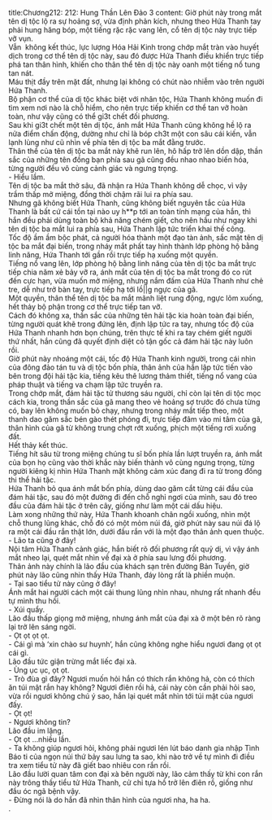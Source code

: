 title:Chương212: 212: Hung Thần Lên Đảo 3
content:
Giờ phút này trong mắt tên dị tộc lộ ra sự hoảng sợ, vừa định phản kích, nhưng theo Hứa Thanh tay phải hung hăng bóp, một tiếng rặc rặc vang lên, cổ tên dị tộc này trực tiếp vỡ vụn.<br>Vẫn  không kết thúc, lực lượng Hóa Hải Kinh trong chớp mắt tràn vào huyết dịch trong cơ thể tên dị tộc này, sau đó được Hứa Thanh điều khiển trực tiếp phá tan thân hình, khiến cho thân thể tên dị tộc này oanh một tiếng nổ tung tan nát.<br>Máu thịt đầy trên mặt đất, nhưng lại không có chút nào nhiễm vào trên người Hứa Thanh.<br>Bộ phận cơ thể của dị tộc khác biệt với nhân tộc, Hứa Thanh không muốn đi tìm xem nơi nào là chỗ hiểm, cho nên trực tiếp khiến cơ thể tan vỡ hoàn toàn, như vậy cũng có thể gi3t chết đối phương.<br>Sau khi gi3t chết một tên dị tộc, ánh mắt Hứa Thanh cũng không hề lộ ra nửa điểm chấn động, dường như chỉ là bóp ch3t một con sâu cái kiến, vẫn lạnh lùng như cũ nhìn về phía tên dị tộc ba mắt đằng trước.<br>Thân thể của tên dị tộc ba mắt này khẽ run lên, hô hấp trở lên dồn dập, thần sắc của những tên đồng bạn phía sau gã cũng đều nhao nhao biến hóa, từng người đều vô cùng cảnh giác và ngưng trọng.<br>- Hiểu lầm.<br>Tên dị tộc ba mắt thở sâu, đã nhận ra Hứa Thanh không dễ chọc, vì vậy trầm thấp mở miệng, đồng thời chậm rãi lui ra phía sau.<br>Nhưng gã không biết Hứa Thanh, cũng không biết nguyên tắc của Hứa Thanh là bất cứ cái tồn tại nào uy h**p tới an toàn tính mạng của hắn, thì hắn đều phải dùng toàn bộ khả năng chém giết, cho nên hầu như ngay khi tên dị tộc ba mắt lui ra phía sau, Hứa Thanh lập tức triển khai thế công.<br>Tốc độ ầm ầm bộc phát, cả người hóa thành một đạo tàn ảnh, sắc mặt tên dị tộc ba mắt đại biến, trong nháy mắt phất tay hình thành lớp phòng hộ bằng linh năng, Hứa Thanh tới gần rồi trực tiếp hạ xuống một quyền.<br>Tiếng nổ vang lên, lớp phòng hộ bằng linh năng của tên dị tộc ba mắt trực tiếp chia năm xẻ bảy vỡ ra, ánh mắt của tên dị tộc ba mắt trong đó co rút đến cực hạn, vừa muốn mở miệng, nhưng nắm đấm của Hứa Thanh như chẻ tre, dễ như trở bàn tay, trực tiếp hạ tới lồ|\|g ngực của gã.<br>Một quyền, thân thể tên dị tộc ba mắt mãnh liệt rung động, ngực lõm xuống, hết thảy bộ phận trong cơ thể trực tiếp tan vỡ.<br>Cách đó không xa, thần sắc của những tên hải tặc kia hoàn toàn đại biến, từng người quát khẽ trong đứng lên, định lập tức ra tay, nhưng tốc độ của Hứa Thanh nhanh hơn bọn chúng, trên thực tế khi ra tay chém giết người thứ nhất, hắn cũng đã quyết định diệt cỏ tận gốc cả đám hải tặc này luôn rồi.<br>Giờ phút này nhoáng một cái, tốc độ Hứa Thanh kinh người, trong cái nhìn của đông đảo tán tu và dị tộc bốn phía, thân ảnh của hắn lập tức tiến vào bên trong đội hải tặc kia, tiếng kêu thê lương thảm thiết, tiếng nổ vang của pháp thuật và tiếng va chạm lập tức truyền ra.<br>Trong chớp mắt, đám hải tặc tử thương sáu người, chỉ còn lại tên di tộc mọc cách kia, trong thần sắc của gã mang theo vẻ hoảng sợ trước đó chưa từng có, bay lên không muốn bỏ chạy, nhưng trong nháy mắt tiếp theo, một thanh dao găm sắc bén gào thét phóng đi, trực tiếp đâm vào mi tâm của gã, thân hình của gã từ không trung chợt rớt xuống, phịch một tiếng rơi xuống đất.<br>Hết thảy kết thúc.<br>Tiếng hít sâu từ trong miệng chúng tu sĩ bốn phía lần lượt truyền ra, ánh mắt của bọn họ cũng vào thời khắc này biến thành vô cùng ngưng trọng, từng người kiêng kị nhìn Hứa Thanh mặt không cảm xúc đang đi ra từ trong đống thi thể hải tặc.<br>Hứa Thanh bỏ qua ánh mắt bốn phía, dùng dao găm cắt từng cái đầu của đám hải tặc, sau đó một đường đi đến chỗ nghỉ ngơi của mình, sau đó treo đầu của đám hải tặc ở trên cây, giống như làm một cái dấu hiệu.<br>Làm xong những thứ này, Hứa Thanh khoanh chân ngồi xuống, nhìn một chỗ thung lũng khác, chỗ đó có một mỏm núi đá, giờ phút này sau núi đá lộ ra một cái đầu rắn thật lớn, dưới đầu rắn với là một đạo thân ảnh quen thuộc.<br>- Lão ta cũng ở đây!<br>Nội tâm Hứa Thanh cảnh giác, hắn biết rõ đối phương rất quỷ dị, vì vậy ánh mắt nheo lại, quét mắt nhìn về đại xà ở phía sau lưng đối phương.<br>Thân ảnh này chính là lão đầu của khách sạn trên đường Bản Tuyền, giờ phút này lão cũng nhìn thấy Hứa Thanh, đáy lòng rất là phiền muộn.<br>- Tại sao tiểu tử này cũng ở đây!<br>Ánh mắt hai người cách một cái thung lũng nhìn nhau, nhưng rất nhanh đều tự mình thu hồi.<br>- Xúi quẩy.<br>Lão đầu thấp giọng mở miệng, nhưng ánh mắt của đại xà ở một bên rõ ràng lại trở lên sáng ngời.<br>- Ọt ọt ọt ọt.<br>- Cái gì mà ‘xin chào sư huynh’, hắn cũng không nghe hiểu ngươi đang ọt ọt cái gì.<br>Lão đầu tức giận trừng mắt liếc đại xà.<br>- Ùng ục ục, ọt ọt.<br>- Trò đùa gì đây? Ngươi muốn hỏi hắn có thích rắn không hả, còn có thích ăn túi mật rắn hay không? Ngươi điên rồi hả, cái này còn cần phải hỏi sao, vừa rồi ngươi không chú ý sao, hắn lại quét mắt nhìn tới túi mật của ngươi đấy.<br>- Ọt ọt!<br>- Ngươi không tin?<br>Lão đầu im lặng.<br>- Ọt ọt …nhiều lần.<br>- Ta không giúp ngươi hỏi, không phải ngươi lén lút báo danh gia nhập Tình Báo ti của ngọn núi thứ bảy sau lưng ta sao, khi nào trở về tự mình đi điều tra xem tiểu tử này đã giết bao nhiêu con rắn rồi.<br>Lão đầu lười quan tâm con đại xà bên người này, lão cảm thấy từ khi con rắn này trông thấy tiểu tử Hứa Thanh, cử chỉ tựa hồ trở lên điên rồ, giống như đầu óc ngã bệnh vậy.<br>- Đừng nói là do hắn đã nhìn thân hình của ngươi nha, ha ha.<br>.<br>